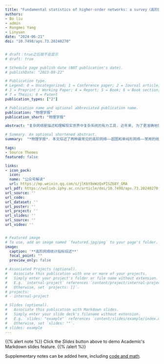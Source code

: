 ```yaml
---
title: "Fundamental statistics of higher-order networks: a survey（高阶网络统计指标综述）"
authors:
- Bo liu
- admin
- Rongmei Yang
- Linyuan
date: "2024-06-21"
doi: "10.7498/aps.73.20240270"


# draft：true之后就不会显示
# draft: true

# Schedule page publish date (NOT publication's date).
# publishDate: "2023-09-22"

# Publication type.
# Legend: 0 = Uncategorized; 1 = Conference paper; 2 = Journal article;
# 3 = Preprint / Working Paper; 4 = Report; 5 = Book; 6 = Book section;
# 7 = Thesis; 8 = Patent
publication_types: ["2"]

# Publication name and optional abbreviated publication name.
publication: "物理学报"
publication_short: "物理学报"

abstract: "复杂网络是描述和理解现实世界中复杂系统的有力工具. 近年来, 为了更准确地描述复杂网络中的交互关系, 或者从高阶视角分析成对交互作用网络, 许多学者开始使用高阶网络进行建模, 并在研究其动力学过程中发现了与成对交互作用网络不同的新现象. 然而, 与成对交互作用网络相比, 高阶网络的研究相对较少; 而且, 高阶网络结构相对复杂, 基于结构的统计指标定义较为分散且形式不统一, 这些都给描述高阶网络的拓扑结构特征带来了困难. 鉴于此, 本文综述了两种最常见的高阶网络——超图和单纯形网络——常用的统计指标及其物理意义. 本文有助于加深对高阶网络的理解, 促进对高阶网络结构特征的定量化研究, 也有助于研究者在此基础上开发更多适用于高阶网络的统计指标."

# Summary. An optional shortened abstract.
summary:  "*物理学报*. 本文综述了两种最常见的高阶网络——超图和单纯形网络——常用的统计指标及其物理意义. 本文有助于加深对高阶网络的理解, 促进对高阶网络结构特征的定量化研究, 也有助于研究者在此基础上开发更多适用于高阶网络的统计指标."

tags:
- Source Themes
featured: false

links:
- icon_pack: 
  icon: 
  name: "公众号解读"
  url: https://mp.weixin.qq.com/s/jlKbY8eWzQxPISZ68Y_GMA
url_pdf: https://wulixb.iphy.ac.cn/article/doi/10.7498/aps.73.20240270
url_source: ''
url_code: 
url_dataset: ''
url_poster: ''
url_project: ''
url_slides: ''
url_source: ''
url_video: ''


# Featured image
# To use, add an image named `featured.jpg/png` to your page's folder. 
image:
  caption: '**高阶网络统计指标综述**'
  focal_point: ""
  preview_only: false

# Associated Projects (optional).
#   Associate this publication with one or more of your projects.
#   Simply enter your project's folder or file name without extension.
#   E.g. `internal-project` references `content/project/internal-project/index.md`.
#   Otherwise, set `projects: []`.
# projects:
# - internal-project

# Slides (optional).
#   Associate this publication with Markdown slides.
#   Simply enter your slide deck's filename without extension.
#   E.g. `slides: "example"` references `content/slides/example/index.md`.
#   Otherwise, set `slides: ""`.
# slides: example
---
```


{{% alert note %}}
Click the *Slides* button above to demo Academic's Markdown slides feature.
{{% /alert %}}

Supplementary notes can be added here, including [code and math](xx).
